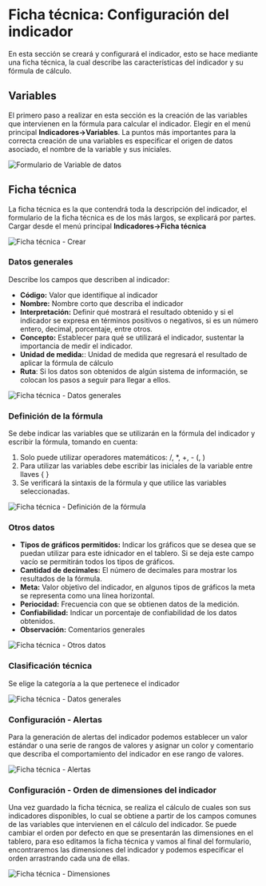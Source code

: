# Ficha técnica: Configuración del indicador #
En esta sección se creará y configurará el indicador, esto se hace mediante una ficha técnica, la cual describe las características del indicador y su fórmula de cálculo.


## Variables
El primero paso a realizar en esta sección es la creación de las variables que intervienen en la fórmula para calcular el indicador. Elegir en el menú principal **Indicadores->Variables**.
La puntos más importantes para la correcta creación de una variables es especificar el origen de datos asociado, el nombre de la variable y sus iniciales.

![Formulario de Variable de datos](images/variable_dato_crear.gif)


## Ficha técnica
La ficha técnica es la que contendrá toda la descripción del indicador, el formulario de la ficha técnica es de los más largos, se explicará por partes. Cargar desde el menú principal **Indicadores->Ficha técnica**

![Ficha técnica - Crear](images/ficha_tecnica_crear.gif)

### Datos generales
Describe los campos que describen al indicador:
 
- **Código:** Valor que identifique al indicador
- **Nombre:** Nombre corto que describa el indicador
- **Interpretación:** Definir qué mostrará el resultado obtenido y si el indicador se expresa en términos positivos o negativos, si es un número entero, decimal, porcentaje, entre otros.
- **Concepto:** Establecer para qué se utilizará el indicador, sustentar la importancia de medir el indicador.
- **Unidad de medida:**: Unidad de medida que regresará el resultado de aplicar la fórmula de cálculo
- **Ruta**: Si los datos son obtenidos de algún sistema de información, se colocan los pasos a seguir para llegar a ellos.


![Ficha técnica - Datos generales](images/ficha1.png)

### Definición de la fórmula

Se debe indicar las variables que se utilizarán en la fórmula del indicador y escribir la fórmula, tomando en cuenta:
1. Solo puede utilizar operadores matemáticos: /, *, +, - (, )
2. Para utilizar las variables debe escribir las iniciales de la variable entre llaves { }
3. Se verificará la sintaxis de la fórmula y que utilice las variables seleccionadas.

![Ficha técnica - Definición de la fórmula](images/ficha2.png)


### Otros datos

- **Tipos de gráficos permitidos:** Indicar los gráficos que se desea que se puedan utilizar para este idnicador en el tablero.
Si se deja este campo vacío se permitirán todos los tipos de gráficos.
- **Cantidad de decimales:** El número de decimales para mostrar los resultados de la fórmula.
- **Meta:** Valor objetivo del indicador, en algunos tipos de gráficos la meta se representa como una línea horizontal.
- **Periocidad:** Frecuencia con que se obtienen datos de la medición.
- **Confiabilidad:** Indicar un porcentaje de confiabilidad de los datos obtenidos.
- **Observación:** Comentarios generales

![Ficha técnica - Otros datos](images/ficha4.png)

### Clasificación técnica
Se elige la categoría a la que pertenece el indicador

![Ficha técnica - Datos generales](images/ficha3.png)

### Configuración - Alertas
Para la generación de alertas del indicador podemos establecer un valor estándar o una serie de rangos de valores y 
asignar un color y comentario que describa el comportamiento del indicador en ese rango de valores.

![Ficha técnica - Alertas](images/ficha5.gif)

### Configuración - Orden de dimensiones del indicador
Una vez guardado la ficha técnica, se realiza el cálculo de cuales son sus indicadores disponibles, 
lo cual se obtiene a partir de los campos comunes de las variables que intervienen en el cálculo del indicador. 
Se puede cambiar el orden por defecto en que se presentarán las dimensiones en el tablero, para eso editamos la ficha técnica 
y vamos al final del formulario, encontraremos las dimensiones del indicador y podemos especificar el orden arrastrando cada una de ellas.

![Ficha técnica - Dimensiones](images/ficha6.gif)
